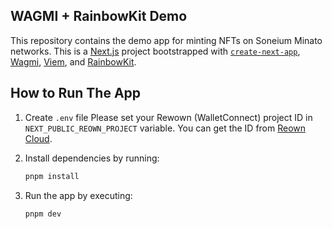 ## WAGMI + RainbowKit Demo
This repository contains the demo app for minting NFTs on Soneium Minato networks.
This is a [Next.js](https://nextjs.org) project bootstrapped with [`create-next-app`](https://nextjs.org/docs/app/api-reference/cli/create-next-app), [Wagmi](https://wagmi.sh/), [Viem](https://viem.sh/), and [RainbowKit](https://www.rainbowkit.com/).


## How to Run The App

1. Create `.env` file
    Please set your Rewown (WalletConnect) project ID in `NEXT_PUBLIC_REOWN_PROJECT` variable. You can get the ID from [Reown Cloud]("https://cloud.reown.com/sign-in").

2. Install dependencies by running:
    ```sh
    pnpm install
    ```
3. Run the app by executing:
    ```sh
    pnpm dev
    ```
